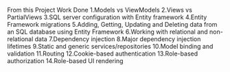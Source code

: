 From this Project Work Done
1.Models vs ViewModels
2.Views vs PartialViews
3.SQL server configuration with Entity framework
4.Entity Framework migrations
5.Adding, Getting, Updating and Deleting data from an SQL database using Entity Framework
6.Working with relational and non-relational data
7.Dependency injection
8.Major dependency injection lifetimes
9.Static and generic services/repositories
10.Model binding and validation
11.Routing
12.Cookie-based authentication
13.Role-based authorization
14.Role-based UI rendering
